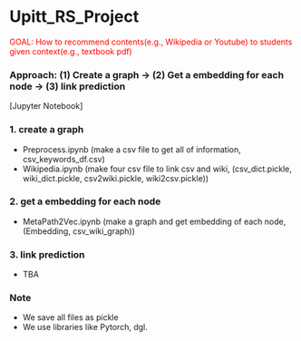 # Upitt_RS_Project

<span style = "color:red"> GOAL: How to recommend contents(e.g., Wikipedia or Youtube) to students given context(e.g., textbook pdf) </span>

  ### Approach: (1) Create a graph -> (2) Get a embedding for each node -> (3) link prediction











[Jupyter Notebook]
### 1. create a graph
- Preprocess.ipynb (make a csv file to get all of information, csv_keywords_df.csv)
- Wikipedia.ipynb (make four csv file to link csv and wiki, (csv_dict.pickle, wiki_dict.pickle, csv2wiki.pickle, wiki2csv.pickle))

### 2. get a embedding for each node
- MetaPath2Vec.ipynb (make a graph and get embedding of each node, (Embedding, csv_wiki_graph))

### 3. link prediction
- TBA

### Note
- We save all files as pickle
- We use libraries like Pytorch, dgl.
